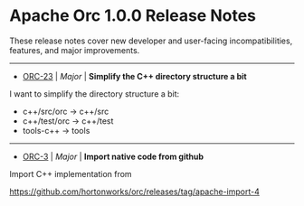 
<!---
# Licensed to the Apache Software Foundation (ASF) under one
# or more contributor license agreements.  See the NOTICE file
# distributed with this work for additional information
# regarding copyright ownership.  The ASF licenses this file
# to you under the Apache License, Version 2.0 (the
# "License"); you may not use this file except in compliance
# with the License.  You may obtain a copy of the License at
#
#     http://www.apache.org/licenses/LICENSE-2.0
#
# Unless required by applicable law or agreed to in writing, software
# distributed under the License is distributed on an "AS IS" BASIS,
# WITHOUT WARRANTIES OR CONDITIONS OF ANY KIND, either express or implied.
# See the License for the specific language governing permissions and
# limitations under the License.
-->
# Apache Orc  1.0.0 Release Notes

These release notes cover new developer and user-facing incompatibilities, features, and major improvements.


---

* [ORC-23](https://issues.apache.org/jira/browse/ORC-23) | *Major* | **Simplify the C++ directory structure a bit**

I want to simplify the directory structure a bit:
* c++/src/orc -> c++/src
* c++/test/orc -> c++/test
* tools-c++ -> tools


---

* [ORC-3](https://issues.apache.org/jira/browse/ORC-3) | *Major* | **Import native code from github**

Import C++ implementation from

https://github.com/hortonworks/orc/releases/tag/apache-import-4




